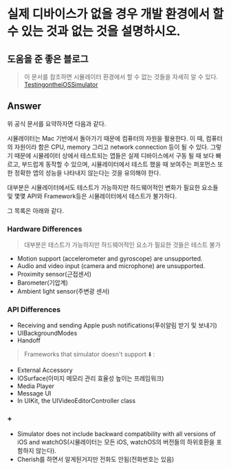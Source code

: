 # 실제 디바이스가 없을 경우 개발 환경에서 할 수 있는 것과 없는 것을 설명하시오.


## 도움을 준 좋은 블로그
> 이 문서를 참조하면 시뮬레이터 환경에서 할 수 없는 것들을 자세히 알 수 있다.
[TestingontheiOSSimulator](https://developer.apple.com/library/archive/documentation/IDEs/Conceptual/iOS_Simulator_Guide/TestingontheiOSSimulator/TestingontheiOSSimulator.html) 


## Answer

위 공식 문서를 요약하자면 다음과 같다.    


시뮬레이터는 Mac 기반에서 돌아가기 때문에 컴퓨터의 자원을 활용한다.  이 때, 컴퓨터의 자원이라 함은 CPU, memory 그리고 network connection 등이 될 수 있다. 그렇기 때문에 시뮬레이터 상에서 테스트되는 앱들은 실제 디바이스에서 구동 될 때 보다 빠르고, 부드럽게 동작할 수 있으며, 시뮬레이터에서 테스트 했을 때 보여주는 퍼포먼스 또한 정확한 앱의 성능을 나타내지 않는다는 것을 유의해야 한다.

대부분은 시뮬레이터에서도 테스트가 가능하지만 하드웨어적인 변화가 필요한 요소들 및 몇몇 API와 Framework등은 시뮬레이터에서 테스트가 불가하다.  


그 목록은 아래와 같다.

### Hardware Differences
> 대부분은 테스트가 가능하지만 하드웨어적인 요소가 필요한 것들은 테스트 불가

* Motion support (accelerometer and gyroscope) are unsupported.
* Audio and video input (camera and microphone) are unsupported.
* Proximity sensor(근접센서)
* Barometer(기압계)
* Ambient light sensor(주변광 센서)


### API Differences

* Receiving and sending Apple push notifications(푸쉬알림 받기 및 보내기)
* UIBackgroundModes
* Handoff

> Frameworks that simulator doesn't support ⬇️ :
* External Accessory
* IOSurface(이미지 메모리 관리 효율성 높이는 프레임워크)
* Media Player
* Message UI
* In UIKit, the UIVideoEditorController class


### + 
* Simulator does not include backward compatibility with all versions of iOS and watchOS(시뮬레이터는 모든 iOS, watchOS의 버전들의 하위호환을 포함하지 않는다).
* Cherish를 하면서 알게된거지만 전화도 안됨(전화번호는 있음)